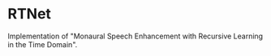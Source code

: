 # RTNet
Implementation of "Monaural Speech Enhancement with Recursive Learning in the Time Domain". 
